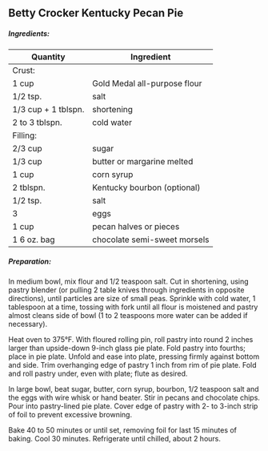 
## Betty Crocker Kentucky Pecan Pie

##### Ingredients:

Quantity            |    Ingredient
------------------- | -------------------------------------
Crust:              | 
1 cup               | Gold Medal all-purpose flour
1/2 tsp.            | salt
1/3 cup + 1 tblspn. | shortening
2 to 3 tblspn.      | cold water
Filling:            |
2/3 cup             | sugar
1/3 cup             | butter or margarine melted
1 cup               | corn syrup
2 tblspn.           | Kentucky bourbon (optional)
1/2 tsp.            | salt
3                   | eggs
1 cup               | pecan halves or pieces
1 6 oz. bag         | chocolate semi-sweet morsels

##### Preparation:

In medium bowl, mix flour and 1/2 teaspoon salt. Cut in shortening, using pastry blender (or pulling 2 table knives 
through ingredients in opposite directions), until particles are size of small peas. Sprinkle with cold 
water, 1 tablespoon at a time, tossing with fork until all flour is moistened and pastry almost cleans 
side of bowl (1 to 2 teaspoons more water can be added if necessary).

Heat oven to 375°F. With floured rolling pin, roll pastry into round 2 inches larger than upside-down 9-inch 
glass pie plate. Fold pastry into fourths; place in pie plate. Unfold and ease into plate, pressing firmly 
against bottom and side. Trim overhanging edge of pastry 1 inch from rim of pie plate. Fold and roll pastry 
under, even with plate; flute as desired.

In large bowl, beat sugar, butter, corn syrup, bourbon, 1/2 teaspoon salt and the eggs with wire whisk or hand 
beater. Stir in pecans and chocolate chips. Pour into pastry-lined pie plate. Cover edge of pastry with 2- to 3-inch 
strip of foil to prevent excessive browning.

Bake 40 to 50 minutes or until set, removing foil for last 15 minutes of baking. Cool 30 minutes. Refrigerate 
until chilled, about 2 hours.


